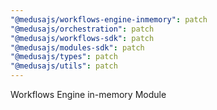 ```yaml
---
"@medusajs/workflows-engine-inmemory": patch
"@medusajs/orchestration": patch
"@medusajs/workflows-sdk": patch
"@medusajs/modules-sdk": patch
"@medusajs/types": patch
"@medusajs/utils": patch
---
```


Workflows Engine in-memory Module
